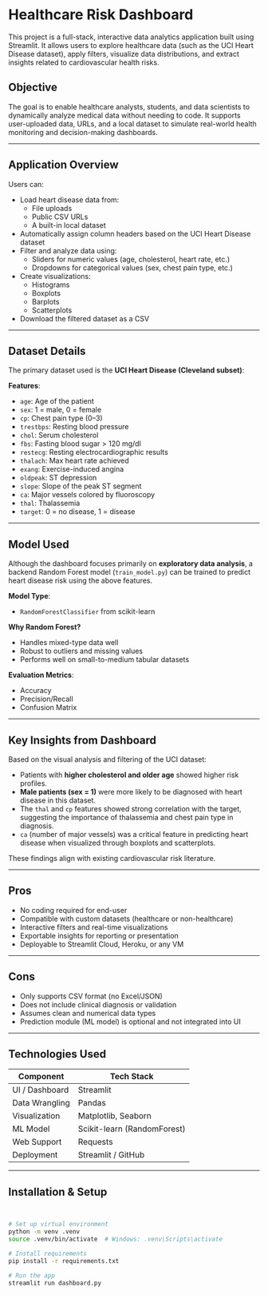 # Healthcare Risk Dashboard

This project is a full-stack, interactive data analytics application built using Streamlit. It allows users to explore healthcare data (such as the UCI Heart Disease dataset), apply filters, visualize data distributions, and extract insights related to cardiovascular health risks.

## Objective

The goal is to enable healthcare analysts, students, and data scientists to dynamically analyze medical data without needing to code. It supports user-uploaded data, URLs, and a local dataset to simulate real-world health monitoring and decision-making dashboards.

---

## Application Overview

Users can:

- Load heart disease data from:
  - File uploads
  - Public CSV URLs
  - A built-in local dataset
- Automatically assign column headers based on the UCI Heart Disease dataset
- Filter and analyze data using:
  - Sliders for numeric values (age, cholesterol, heart rate, etc.)
  - Dropdowns for categorical values (sex, chest pain type, etc.)
- Create visualizations:
  - Histograms
  - Boxplots
  - Barplots
  - Scatterplots
- Download the filtered dataset as a CSV

---

## Dataset Details

The primary dataset used is the **UCI Heart Disease (Cleveland subset)**:

**Features**:
- `age`: Age of the patient
- `sex`: 1 = male, 0 = female
- `cp`: Chest pain type (0–3)
- `trestbps`: Resting blood pressure
- `chol`: Serum cholesterol
- `fbs`: Fasting blood sugar > 120 mg/dl
- `restecg`: Resting electrocardiographic results
- `thalach`: Max heart rate achieved
- `exang`: Exercise-induced angina
- `oldpeak`: ST depression
- `slope`: Slope of the peak ST segment
- `ca`: Major vessels colored by fluoroscopy
- `thal`: Thalassemia
- `target`: 0 = no disease, 1 = disease

---

## Model Used

Although the dashboard focuses primarily on **exploratory data analysis**, a backend Random Forest model (`train_model.py`) can be trained to predict heart disease risk using the above features.

**Model Type**:  
- `RandomForestClassifier` from scikit-learn

**Why Random Forest?**
- Handles mixed-type data well
- Robust to outliers and missing values
- Performs well on small-to-medium tabular datasets

**Evaluation Metrics**:
- Accuracy
- Precision/Recall
- Confusion Matrix

---

## Key Insights from Dashboard

Based on the visual analysis and filtering of the UCI dataset:

- Patients with **higher cholesterol and older age** showed higher risk profiles.
- **Male patients (sex = 1)** were more likely to be diagnosed with heart disease in this dataset.
- The `thal` and `cp` features showed strong correlation with the target, suggesting the importance of thalassemia and chest pain type in diagnosis.
- `ca` (number of major vessels) was a critical feature in predicting heart disease when visualized through boxplots and scatterplots.

These findings align with existing cardiovascular risk literature.

---

## Pros

- No coding required for end-user
- Compatible with custom datasets (healthcare or non-healthcare)
- Interactive filters and real-time visualizations
- Exportable insights for reporting or presentation
- Deployable to Streamlit Cloud, Heroku, or any VM

---

## Cons

- Only supports CSV format (no Excel/JSON)
- Does not include clinical diagnosis or validation
- Assumes clean and numerical data types
- Prediction module (ML model) is optional and not integrated into UI

---

## Technologies Used

| Component       | Tech Stack                  |
|----------------|-----------------------------|
| UI / Dashboard | Streamlit                   |
| Data Wrangling | Pandas                      |
| Visualization  | Matplotlib, Seaborn         |
| ML Model       | Scikit-learn (RandomForest) |
| Web Support    | Requests                    |
| Deployment     | Streamlit / GitHub          |

---

## Installation & Setup

```bash


# Set up virtual environment
python -m venv .venv
source .venv/bin/activate  # Windows: .venv\Scripts\activate

# Install requirements
pip install -r requirements.txt

# Run the app
streamlit run dashboard.py
